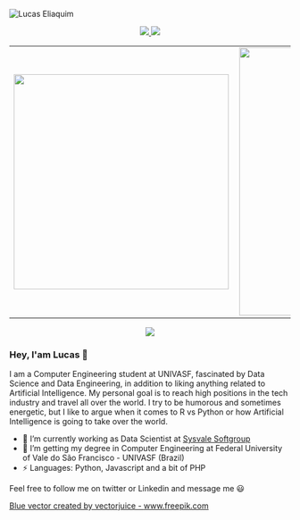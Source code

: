 ![Lucas Eliaquim](https://i.imgur.com/vcTBpnV.png)

<p align="center">
  <a href="https://www.linkedin.com/in/lucas-eliaquim/">
    <img src="https://img.shields.io/badge/LinkedIn-white?style=flat&logo=linkedin&labelColor=blue">
  </a>
 
  <a href="https://twitter.com/LEliaquim">
    <img src="https://img.shields.io/badge/Twitter-white?style=flat&logo=twitter&labelColor=white">
  </a>
</p>

<center>
  <table>
    <tr>
        <td><div /><img width="385px" align="left" src="https://github-readme-stats.vercel.app/api/top-langs/?username=LEMSantos&hide=html&layout=compact&theme=dracula" /></td>
        <td><img width="480px" align="left" src="https://github-readme-stats.vercel.app/api?username=LEMSantos&theme=dracula" /></td>
    </tr>   
  </table>
</center>

<center>
  <img
    src="https://cr-ss-service.azurewebsites.net/api/ScreenShot?widget=activity&username=LEMSantos&labels=true"
  />
</center>

### Hey, I'am Lucas 👋

I am a Computer Engineering student at UNIVASF, fascinated by Data Science and Data Engineering, in addition to liking anything related to Artificial Intelligence. My personal goal is to reach high positions in the tech industry and travel all over the world. I try to be humorous and sometimes energetic, but I like to argue when it comes to R vs Python or how Artificial Intelligence is going to take over the world.

<!--
**LEMSantos/LEMSantos** is a ✨ _special_ ✨ repository because its `README.md` (this file) appears on your GitHub profile.
-->

- 🔭 I’m currently working as Data Scientist at [Sysvale Softgroup](https://sysvale.com/)
- 🌱 I’m getting my degree in Computer Engineering at Federal University of Vale do São Francisco - UNIVASF (Brazil)
- ⚡ Languages: Python, Javascript and a bit of PHP

Feel free to follow me on twitter or Linkedin and message me 😃


<a href='https://www.freepik.com/vectors/blue'>Blue vector created by vectorjuice - www.freepik.com</a>
